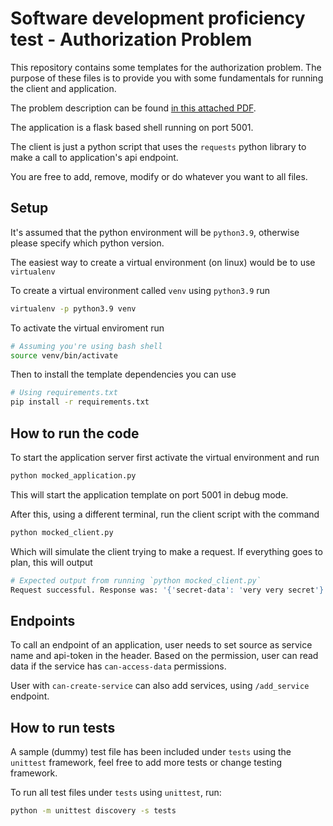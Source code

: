 # Software development proficiency test - Authorization Problem

This repository contains some templates for the authorization problem. The purpose of these files is to provide you with
some fundamentals for running the client and application.

The problem description can be found [in this attached PDF](TTE-Softwaredevelopmentproficiencytest-240621-0830.pdf).

The application is a flask based shell running on port 5001.

The client is just a python script that uses the `requests` python library to make a call to application's api endpoint.

You are free to add, remove, modify or do whatever you want to all files.

## Setup

It's assumed that the python environment will be `python3.9`, otherwise please specify which python version.

The easiest way to create a virtual environment (on linux) would be to use `virtualenv`

To create a virtual environment called `venv` using `python3.9` run

```bash
virtualenv -p python3.9 venv
```

To activate the virtual enviroment run

```bash
# Assuming you're using bash shell
source venv/bin/activate
```

Then to install the template dependencies you can use

```bash
# Using requirements.txt
pip install -r requirements.txt
```

## How to run the code

To start the application server first activate the virtual environment and run

```bash
python mocked_application.py
```

This will start the application template on port 5001 in debug mode.

After this, using a different terminal, run the client script with the command

```bash
python mocked_client.py
```

Which will simulate the client trying to make a request. If everything goes to plan, this will output

```bash
# Expected output from running `python mocked_client.py`
Request successful. Response was: '{'secret-data': 'very very secret'}'
```


## Endpoints
To call an endpoint of an application, user needs to set source as service name and api-token in the header.
Based on the permission, user can read data if the service has `can-access-data` permissions.

User with `can-create-service` can also add services, using `/add_service` endpoint.

## How to run tests

A sample (dummy) test file has been included under `tests` using the `unittest` framework, feel free to add more tests
or change testing framework.

To run all test files under `tests` using `unittest`, run:

```bash
python -m unittest discovery -s tests
```
